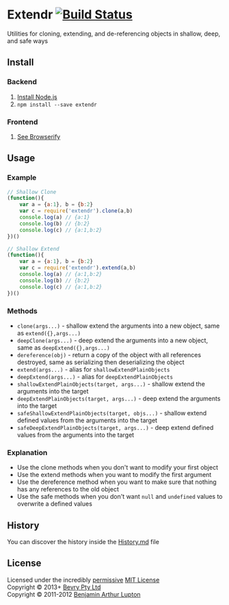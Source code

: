 # Extendr [![Build Status](https://secure.travis-ci.org/bevry/extendr.png?branch=master)](http://travis-ci.org/bevry/extendr)
Utilities for cloning, extending, and de-referencing objects in shallow, deep, and safe ways


## Install

### Backend

1. [Install Node.js](http://bevry.me/node/install)
2. `npm install --save extendr`

### Frontend

1. [See Browserify](http://browserify.org)



## Usage

### Example

``` javascript
// Shallow Clone
(function(){
	var a = {a:1}, b = {b:2}
	var c = require('extendr').clone(a,b)
	console.log(a) // {a:1}
	console.log(b) // {b:2}
	console.log(c) // {a:1,b:2}
})()

// Shallow Extend
(function(){
	var a = {a:1}, b = {b:2}
	var c = require('extendr').extend(a,b)
	console.log(a) // {a:1,b:2}
	console.log(b) // {b:2}
	console.log(c) // {a:1,b:2}
})()
```

### Methods

- `clone(args...)` - shallow extend the arguments into a new object, same as `extend({},args...)`
- `deepClone(args...)` - deep extend the arguments into a new object, same as `deepExtend({},args...)`
- `dereference(obj)` - return a copy of the object with all references destroyed, same as serializing then deserializing the object
- `extend(args...)` - alias for `shallowExtendPlainObjects`
- `deepExtend(args...)` - alias for `deepExtendPlainObjects`
- `shallowExtendPlainObjects(target, args...)` - shallow extend the arguments into the target
- `deepExtendPlainObjects(target, args...)` - deep extend the arguments into the target
- `safeShallowExtendPlainObjects(target, objs...)` - shallow extend defined values from the arguments into the target
- `safeDeepExtendPlainObjects(target, args...)` - deep extend defined values from the arguments into the target

### Explanation

- Use the clone methods when you don't want to modify your first object
- Use the extend methods when you want to modify the first argument
- Use the dereference method when you want to make sure that nothing has any references to the old object
- Use the safe methods when you don't want `null` and `undefined` values to overwrite a defined values



## History
You can discover the history inside the [History.md](https://github.com/bevry/extendr/blob/master/History.md#files) file



## License
Licensed under the incredibly [permissive](http://en.wikipedia.org/wiki/Permissive_free_software_licence) [MIT License](http://creativecommons.org/licenses/MIT/)
<br/>Copyright © 2013+ [Bevry Pty Ltd](http://bevry.me)
<br/>Copyright © 2011-2012 [Benjamin Arthur Lupton](http://balupton.com)
